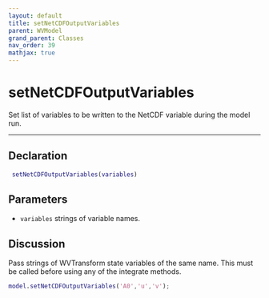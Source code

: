 ```yaml
---
layout: default
title: setNetCDFOutputVariables
parent: WVModel
grand_parent: Classes
nav_order: 39
mathjax: true
---
```


#  setNetCDFOutputVariables

Set list of variables to be written to the NetCDF variable during the model run.


---

## Declaration
```matlab
 setNetCDFOutputVariables(variables)
```
## Parameters
+ `variables`  strings of variable names.

## Discussion

       
  Pass strings of WVTransform state variables of the
  same name. This must be called before using any of the
  integrate methods.
 
  ```matlab
  model.setNetCDFOutputVariables('A0','u','v');
  ```
